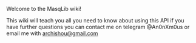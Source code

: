 Welcome to the MasqLib wiki!

This wiki will teach you all you need to know about using this API if you have further questions you can contact me on telegram @An0nXm0us or email me with archishou@gmail.com